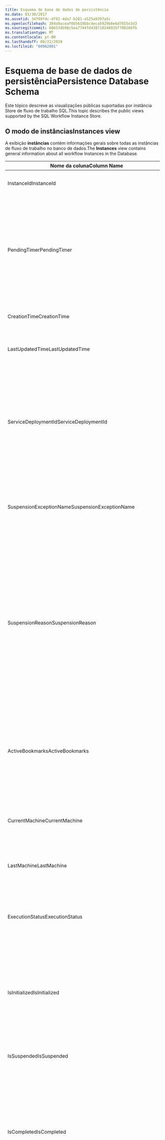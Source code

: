 ```yaml
---
title: Esquema de base de dados de persistência
ms.date: 03/30/2017
ms.assetid: 34f69f4c-df81-4da7-b281-a525a9397a5c
ms.openlocfilehash: 384a9aceaf0b5619bbc4eca5929b6e6d7855e3d3
ms.sourcegitcommit: 68653db98c5ea7744fd438710248935f70020dfb
ms.translationtype: MT
ms.contentlocale: pt-BR
ms.lasthandoff: 08/22/2019
ms.locfileid: "69962891"
---
```

# <a name="persistence-database-schema"></a><span data-ttu-id="7c444-102">Esquema de base de dados de persistência</span><span class="sxs-lookup"><span data-stu-id="7c444-102">Persistence Database Schema</span></span>
<span data-ttu-id="7c444-103">Este tópico descreve as visualizações públicas suportadas por instância Store de fluxo de trabalho SQL.</span><span class="sxs-lookup"><span data-stu-id="7c444-103">This topic describes the public views supported by the SQL Workflow Instance Store.</span></span>  
  
## <a name="instances-view"></a><span data-ttu-id="7c444-104">O modo de instâncias</span><span class="sxs-lookup"><span data-stu-id="7c444-104">Instances view</span></span>  
 <span data-ttu-id="7c444-105">A exibição **instâncias** contém informações gerais sobre todas as instâncias de fluxo de trabalho no banco de dados.</span><span class="sxs-lookup"><span data-stu-id="7c444-105">The **Instances** view contains general information about all workflow Instances in the Database.</span></span>  
  
|<span data-ttu-id="7c444-106">Nome da coluna</span><span class="sxs-lookup"><span data-stu-id="7c444-106">Column Name</span></span>|<span data-ttu-id="7c444-107">Tipo de coluna</span><span class="sxs-lookup"><span data-stu-id="7c444-107">Column Type</span></span>|<span data-ttu-id="7c444-108">Descrição</span><span class="sxs-lookup"><span data-stu-id="7c444-108">Description</span></span>|  
|-----------------|-----------------|-----------------|  
|<span data-ttu-id="7c444-109">InstanceId</span><span class="sxs-lookup"><span data-stu-id="7c444-109">InstanceId</span></span>|<span data-ttu-id="7c444-110">UniqueIdentifier</span><span class="sxs-lookup"><span data-stu-id="7c444-110">UniqueIdentifier</span></span>|<span data-ttu-id="7c444-111">A identificação de uma instância de fluxo de trabalho.</span><span class="sxs-lookup"><span data-stu-id="7c444-111">The ID of a workflow instance.</span></span>|  
|<span data-ttu-id="7c444-112">PendingTimer</span><span class="sxs-lookup"><span data-stu-id="7c444-112">PendingTimer</span></span>|<span data-ttu-id="7c444-113">DateTime</span><span class="sxs-lookup"><span data-stu-id="7c444-113">DateTime</span></span>|<span data-ttu-id="7c444-114">Indica que o fluxo de trabalho está bloqueado em uma atividade do atraso e continuado será depois que o timer expirar.</span><span class="sxs-lookup"><span data-stu-id="7c444-114">Indicates that the workflow is blocked on a Delay activity and will be resumed after the timer expires.</span></span> <span data-ttu-id="7c444-115">Esse valor pode ser zero se o fluxo de trabalho não é espera com barreira na um timer expirar.</span><span class="sxs-lookup"><span data-stu-id="7c444-115">This value can be null if the workflow is not blocked waiting on a timer to expire.</span></span>|  
|<span data-ttu-id="7c444-116">CreationTime</span><span class="sxs-lookup"><span data-stu-id="7c444-116">CreationTime</span></span>|<span data-ttu-id="7c444-117">DateTime</span><span class="sxs-lookup"><span data-stu-id="7c444-117">DateTime</span></span>|<span data-ttu-id="7c444-118">Indica quando o fluxo de trabalho foi criado.</span><span class="sxs-lookup"><span data-stu-id="7c444-118">Indicates when the workflow was created.</span></span>|  
|<span data-ttu-id="7c444-119">LastUpdatedTime</span><span class="sxs-lookup"><span data-stu-id="7c444-119">LastUpdatedTime</span></span>|<span data-ttu-id="7c444-120">DateTime</span><span class="sxs-lookup"><span data-stu-id="7c444-120">DateTime</span></span>|<span data-ttu-id="7c444-121">Indica a última vez que o fluxo de trabalho foi persistente a base de dados.</span><span class="sxs-lookup"><span data-stu-id="7c444-121">Indicates the last time that the workflow was persisted to the database.</span></span>|  
|<span data-ttu-id="7c444-122">ServiceDeploymentId</span><span class="sxs-lookup"><span data-stu-id="7c444-122">ServiceDeploymentId</span></span>|<span data-ttu-id="7c444-123">BigInt</span><span class="sxs-lookup"><span data-stu-id="7c444-123">BigInt</span></span>|<span data-ttu-id="7c444-124">Atua como uma chave estrangeira para modo de ServiceDeployments [].</span><span class="sxs-lookup"><span data-stu-id="7c444-124">Acts as a foreign key to the [ServiceDeployments] view.</span></span> <span data-ttu-id="7c444-125">Se a instância atual de fluxo de trabalho é uma instância de um serviço web hospedado, então essa coluna tem um valor, se não estiver definida PARA ANULAR.</span><span class="sxs-lookup"><span data-stu-id="7c444-125">If the current workflow instance is an instance of a web-hosted service, then this column has a value, otherwise it is set to NULL.</span></span>|  
|<span data-ttu-id="7c444-126">SuspensionExceptionName</span><span class="sxs-lookup"><span data-stu-id="7c444-126">SuspensionExceptionName</span></span>|<span data-ttu-id="7c444-127">Nvarchar(450)</span><span class="sxs-lookup"><span data-stu-id="7c444-127">Nvarchar(450)</span></span>|<span data-ttu-id="7c444-128">Indica o tipo de exceção (por exemplo, InvalidOperationException) que fez com que o fluxo de trabalho fosse suspenso.</span><span class="sxs-lookup"><span data-stu-id="7c444-128">Indicates the type of exception (e.g. InvalidOperationException) that caused the workflow to suspend.</span></span>|  
|<span data-ttu-id="7c444-129">SuspensionReason</span><span class="sxs-lookup"><span data-stu-id="7c444-129">SuspensionReason</span></span>|<span data-ttu-id="7c444-130">Nvarchar (máximo)</span><span class="sxs-lookup"><span data-stu-id="7c444-130">Nvarchar(max)</span></span>|<span data-ttu-id="7c444-131">Indica como a instância de fluxo de trabalho foi suspendida.</span><span class="sxs-lookup"><span data-stu-id="7c444-131">Indicates why the Workflow Instance was suspended.</span></span> <span data-ttu-id="7c444-132">Se uma exceção causou a instância suspende, então essa coluna contém a mensagem associada com a exceção.</span><span class="sxs-lookup"><span data-stu-id="7c444-132">If an exception caused the instance to suspend, then this column contains the message associated with the exception.</span></span><br /><br /> <span data-ttu-id="7c444-133">Se a instância foi suspendida manualmente, então essa coluna contém a razão especificada pelo usuário para suspender a instância.</span><span class="sxs-lookup"><span data-stu-id="7c444-133">If the instance was manually suspended, then this column contains the user-specified reason for suspending the instance.</span></span>|  
|<span data-ttu-id="7c444-134">ActiveBookmarks</span><span class="sxs-lookup"><span data-stu-id="7c444-134">ActiveBookmarks</span></span>|<span data-ttu-id="7c444-135">Nvarchar (máximo)</span><span class="sxs-lookup"><span data-stu-id="7c444-135">Nvarchar(max)</span></span>|<span data-ttu-id="7c444-136">Se a instância de fluxo de trabalho estiver ocioso, essa propriedade indica que indicadores a instância é bloqueada sobre.</span><span class="sxs-lookup"><span data-stu-id="7c444-136">If the workflow Instance is Idle, this property indicates what bookmarks the instance is blocked on.</span></span> <span data-ttu-id="7c444-137">Se a instância não estiver ocioso, então essa coluna é NULA.</span><span class="sxs-lookup"><span data-stu-id="7c444-137">If the Instance is not idle, then this column is NULL.</span></span>|  
|<span data-ttu-id="7c444-138">CurrentMachine</span><span class="sxs-lookup"><span data-stu-id="7c444-138">CurrentMachine</span></span>|<span data-ttu-id="7c444-139">Nvarchar(128)</span><span class="sxs-lookup"><span data-stu-id="7c444-139">Nvarchar(128)</span></span>|<span data-ttu-id="7c444-140">Indica que o nome do computador atualmente tem a instância de fluxo de trabalho carregado na memória.</span><span class="sxs-lookup"><span data-stu-id="7c444-140">Indicates the name of the computer currently has the workflow Instance loaded in memory.</span></span>|  
|<span data-ttu-id="7c444-141">LastMachine</span><span class="sxs-lookup"><span data-stu-id="7c444-141">LastMachine</span></span>|<span data-ttu-id="7c444-142">Nvarchar(450)</span><span class="sxs-lookup"><span data-stu-id="7c444-142">Nvarchar(450)</span></span>|<span data-ttu-id="7c444-143">Indica o computador o último que carregou a instância de fluxo de trabalho.</span><span class="sxs-lookup"><span data-stu-id="7c444-143">Indicates the last computer that loaded the workflow instance.</span></span>|  
|<span data-ttu-id="7c444-144">ExecutionStatus</span><span class="sxs-lookup"><span data-stu-id="7c444-144">ExecutionStatus</span></span>|<span data-ttu-id="7c444-145">Nvarchar(450)</span><span class="sxs-lookup"><span data-stu-id="7c444-145">Nvarchar(450)</span></span>|<span data-ttu-id="7c444-146">Indica o estado atual de execução de fluxo de trabalho.</span><span class="sxs-lookup"><span data-stu-id="7c444-146">Indicates the current execution state of the Workflow.</span></span> <span data-ttu-id="7c444-147">Os Estados possíveisincluem execuções, **ociosas**, **fechadas**.</span><span class="sxs-lookup"><span data-stu-id="7c444-147">Possible states include **Executing**, **Idle**, **Closed**.</span></span>|  
|<span data-ttu-id="7c444-148">IsInitialized</span><span class="sxs-lookup"><span data-stu-id="7c444-148">IsInitialized</span></span>|<span data-ttu-id="7c444-149">Bit</span><span class="sxs-lookup"><span data-stu-id="7c444-149">Bit</span></span>|<span data-ttu-id="7c444-150">Indica se a instância de fluxo de trabalho foi inicializada.</span><span class="sxs-lookup"><span data-stu-id="7c444-150">Indicates whether the workflow instance has been initialized.</span></span> <span data-ttu-id="7c444-151">Uma instância inicializada de fluxo de trabalho é uma instância de fluxo de trabalho que é mantido pelo menos uma vez.</span><span class="sxs-lookup"><span data-stu-id="7c444-151">An initialized workflow instance is a workflow instance that has been persisted at least once.</span></span>|  
|<span data-ttu-id="7c444-152">IsSuspended</span><span class="sxs-lookup"><span data-stu-id="7c444-152">IsSuspended</span></span>|<span data-ttu-id="7c444-153">Bit</span><span class="sxs-lookup"><span data-stu-id="7c444-153">Bit</span></span>|<span data-ttu-id="7c444-154">Indica se a instância de fluxo de trabalho foi suspendida.</span><span class="sxs-lookup"><span data-stu-id="7c444-154">Indicates whether the workflow instance has been suspended.</span></span>|  
|<span data-ttu-id="7c444-155">IsCompleted</span><span class="sxs-lookup"><span data-stu-id="7c444-155">IsCompleted</span></span>|<span data-ttu-id="7c444-156">Bit</span><span class="sxs-lookup"><span data-stu-id="7c444-156">Bit</span></span>|<span data-ttu-id="7c444-157">Indica se a instância de fluxo de trabalho terminou de executar.</span><span class="sxs-lookup"><span data-stu-id="7c444-157">Indicates whether the Workflow Instance has finished executing.</span></span> <span data-ttu-id="7c444-158">**Observação:**  IIf a propriedade **InstanceCompletionAction** é definida como **DeleteAll**, as instâncias são removidas da exibição após a conclusão.</span><span class="sxs-lookup"><span data-stu-id="7c444-158">**Note:**  Iif the **InstanceCompletionAction** property is set to **DeleteAll**, the instances are removed from the view upon completion.</span></span>|  
|<span data-ttu-id="7c444-159">EncodingOption</span><span class="sxs-lookup"><span data-stu-id="7c444-159">EncodingOption</span></span>|<span data-ttu-id="7c444-160">TinyInt</span><span class="sxs-lookup"><span data-stu-id="7c444-160">TinyInt</span></span>|<span data-ttu-id="7c444-161">Descreve a codificação usada para serializar as propriedades de dados.</span><span class="sxs-lookup"><span data-stu-id="7c444-161">Describes the encoding used to serialize the data properties.</span></span><br /><br /> <span data-ttu-id="7c444-162">-0 – sem codificação</span><span class="sxs-lookup"><span data-stu-id="7c444-162">-   0 – No encoding</span></span><br /><span data-ttu-id="7c444-163">-1 – GzipStream</span><span class="sxs-lookup"><span data-stu-id="7c444-163">-   1 – GzipStream</span></span>|  
|<span data-ttu-id="7c444-164">ReadWritePrimitiveDataProperties</span><span class="sxs-lookup"><span data-stu-id="7c444-164">ReadWritePrimitiveDataProperties</span></span>|<span data-ttu-id="7c444-165">Varbinary (máximo)</span><span class="sxs-lookup"><span data-stu-id="7c444-165">Varbinary(max)</span></span>|<span data-ttu-id="7c444-166">Contém serializou as propriedades de dados de instância que serão fornecidos de volta para o tempo de execução de fluxo de trabalho que a instância é carregada.</span><span class="sxs-lookup"><span data-stu-id="7c444-166">Contains serialized instance data properties that will be provided back to the workflow Runtime when the instance is loaded.</span></span><br /><br /> <span data-ttu-id="7c444-167">Cada propriedade primitiva é um tipo nativo de CLR, o que significa que qualquer conjunto especial é necessário para desserializar a operação.</span><span class="sxs-lookup"><span data-stu-id="7c444-167">Each primitive property is a native CLR type, which means that no special assemblies are needed to deserialize the blob.</span></span>|  
|<span data-ttu-id="7c444-168">WriteOnlyPrimitiveDataProperties</span><span class="sxs-lookup"><span data-stu-id="7c444-168">WriteOnlyPrimitiveDataProperties</span></span>|<span data-ttu-id="7c444-169">Varbinary (máximo)</span><span class="sxs-lookup"><span data-stu-id="7c444-169">Varbinary(max)</span></span>|<span data-ttu-id="7c444-170">Contém serializou as propriedades de dados de instância que não são fornecidas de volta para o tempo de execução de fluxo de trabalho que a instância é carregada.</span><span class="sxs-lookup"><span data-stu-id="7c444-170">Contains serialized instance data properties that are not provided back to the workflow runtime when the instance is loaded.</span></span><br /><br /> <span data-ttu-id="7c444-171">Cada propriedade primitiva é um tipo nativo de CLR, o que significa que qualquer conjunto especial é necessário para desserializar a operação.</span><span class="sxs-lookup"><span data-stu-id="7c444-171">Each primitive property is a native CLR type, which means that no special assemblies are needed to deserialize the blob.</span></span>|  
|<span data-ttu-id="7c444-172">ReadWriteComplexDataProperties</span><span class="sxs-lookup"><span data-stu-id="7c444-172">ReadWriteComplexDataProperties</span></span>|<span data-ttu-id="7c444-173">Varbinary (máximo)</span><span class="sxs-lookup"><span data-stu-id="7c444-173">Varbinary(max)</span></span>|<span data-ttu-id="7c444-174">Contém serializou as propriedades de dados de instância que serão fornecidos de volta para o tempo de execução de fluxo de trabalho que a instância é carregada.</span><span class="sxs-lookup"><span data-stu-id="7c444-174">Contains serialized instance data properties that will be provided back to the workflow runtime when the instance is loaded.</span></span><br /><br /> <span data-ttu-id="7c444-175">Desserialização um exigiria conhecimento de todos os tipos de objeto armazenados nesta operação.</span><span class="sxs-lookup"><span data-stu-id="7c444-175">A deserializer would require knowledge of all object types stored in this blob.</span></span>|  
|<span data-ttu-id="7c444-176">WriteOnlyComplexDataProperties</span><span class="sxs-lookup"><span data-stu-id="7c444-176">WriteOnlyComplexDataProperties</span></span>|<span data-ttu-id="7c444-177">Varbinary (máximo)</span><span class="sxs-lookup"><span data-stu-id="7c444-177">Varbinary(max)</span></span>|<span data-ttu-id="7c444-178">Contém serializou as propriedades de dados de instância que não são fornecidas de volta para o tempo de execução de fluxo de trabalho que a instância é carregada.</span><span class="sxs-lookup"><span data-stu-id="7c444-178">Contains serialized instance data properties that are not provided back to the workflow runtime when the instance is loaded.</span></span><br /><br /> <span data-ttu-id="7c444-179">Desserialização um exigiria conhecimento de todos os tipos de objeto armazenados nesta operação.</span><span class="sxs-lookup"><span data-stu-id="7c444-179">A deserializer would require knowledge of all object types stored in this blob.</span></span>|  
|<span data-ttu-id="7c444-180">IdentityName</span><span class="sxs-lookup"><span data-stu-id="7c444-180">IdentityName</span></span>|<span data-ttu-id="7c444-181">Nvarchar (máximo)</span><span class="sxs-lookup"><span data-stu-id="7c444-181">Nvarchar(max)</span></span>|<span data-ttu-id="7c444-182">O nome da definição de fluxo de trabalho.</span><span class="sxs-lookup"><span data-stu-id="7c444-182">The name of the workflow definition.</span></span>|  
|<span data-ttu-id="7c444-183">IdentityPackage</span><span class="sxs-lookup"><span data-stu-id="7c444-183">IdentityPackage</span></span>|<span data-ttu-id="7c444-184">Nvarchar (máximo)</span><span class="sxs-lookup"><span data-stu-id="7c444-184">Nvarchar(max)</span></span>|<span data-ttu-id="7c444-185">Informações de pacote fornecida quando o fluxo de trabalho foi criado (como o nome assembly).</span><span class="sxs-lookup"><span data-stu-id="7c444-185">The package information given when the workflow was created (such as the assembly name).</span></span>|  
|<span data-ttu-id="7c444-186">Build</span><span class="sxs-lookup"><span data-stu-id="7c444-186">Build</span></span>|<span data-ttu-id="7c444-187">BigInt</span><span class="sxs-lookup"><span data-stu-id="7c444-187">BigInt</span></span>|<span data-ttu-id="7c444-188">O número de compilação de versão de fluxo de trabalho.</span><span class="sxs-lookup"><span data-stu-id="7c444-188">The build number of the workflow version.</span></span>|  
|<span data-ttu-id="7c444-189">Principal</span><span class="sxs-lookup"><span data-stu-id="7c444-189">Major</span></span>|<span data-ttu-id="7c444-190">BigInt</span><span class="sxs-lookup"><span data-stu-id="7c444-190">BigInt</span></span>|<span data-ttu-id="7c444-191">O número de versão principal de fluxo de trabalho.</span><span class="sxs-lookup"><span data-stu-id="7c444-191">The major number of the workflow version.</span></span>|  
|<span data-ttu-id="7c444-192">Secundário</span><span class="sxs-lookup"><span data-stu-id="7c444-192">Minor</span></span>|<span data-ttu-id="7c444-193">BigInt</span><span class="sxs-lookup"><span data-stu-id="7c444-193">BigInt</span></span>|<span data-ttu-id="7c444-194">O menor número de versão de fluxo de trabalho.</span><span class="sxs-lookup"><span data-stu-id="7c444-194">The minor number of the workflow version.</span></span>|  
|<span data-ttu-id="7c444-195">Revisão</span><span class="sxs-lookup"><span data-stu-id="7c444-195">Revision</span></span>|<span data-ttu-id="7c444-196">BigInt</span><span class="sxs-lookup"><span data-stu-id="7c444-196">BigInt</span></span>|<span data-ttu-id="7c444-197">O número de revisão de versão de fluxo de trabalho.</span><span class="sxs-lookup"><span data-stu-id="7c444-197">The revision number of the workflow version.</span></span>|  
  
> [!CAUTION]
>  <span data-ttu-id="7c444-198">A exibição **instâncias** também contém um gatilho DELETE.</span><span class="sxs-lookup"><span data-stu-id="7c444-198">The **Instances** view also contains a Delete trigger.</span></span> <span data-ttu-id="7c444-199">Os usuários com as permissões apropriadas podem executar instruções de exclusão nesta exibição que removerá vigorosa as instâncias de fluxo de trabalho de base de dados.</span><span class="sxs-lookup"><span data-stu-id="7c444-199">Users with the appropriate permissions can execute delete statements against this view that will forcefully remove workflow Instances from the Database.</span></span> <span data-ttu-id="7c444-200">Recomendamos excluir diretamente de exibição somente como um recurso o último como excluir uma instância sob o tempo de execução de fluxo de trabalho pode levar a consequências não intencionais.</span><span class="sxs-lookup"><span data-stu-id="7c444-200">We recommend deleting directly from the view only as a last resort because deleting an instance from underneath the workflow runtime could result in unintended consequences.</span></span> <span data-ttu-id="7c444-201">Em vez disso, use o ponto final de gerenciamento de instância de fluxo de trabalho para que o tempo de execução de fluxo de trabalho finalizar a instância.</span><span class="sxs-lookup"><span data-stu-id="7c444-201">Instead, use the Workflow Instance Management Endpoint to have the workflow runtime terminate the instance.</span></span> <span data-ttu-id="7c444-202">Se você deseja excluir um grande número de instâncias de exibição, certifique-se de que não há nenhum tempo de execução ativa que pode operar nessas instâncias.</span><span class="sxs-lookup"><span data-stu-id="7c444-202">If you want to delete a large number of Instances from the view, make sure there are no active runtimes that could be operating on these instances.</span></span>  
  
## <a name="servicedeployments-view"></a><span data-ttu-id="7c444-203">O modo de ServiceDeployments</span><span class="sxs-lookup"><span data-stu-id="7c444-203">ServiceDeployments view</span></span>  
 <span data-ttu-id="7c444-204">A exibição de implantações contém informações de implantação para todos os serviços de fluxo de trabalho hospedados na Web (IIS/WAS).</span><span class="sxs-lookup"><span data-stu-id="7c444-204">The **ServiceDeployments** view contains deployment information for all Web (IIS/WAS) hosted workflow services.</span></span> <span data-ttu-id="7c444-205">Cada instância de fluxo de trabalho hospedada na Web conterá um serviceInstance que se refere a uma linha nessa exibição.</span><span class="sxs-lookup"><span data-stu-id="7c444-205">Each workflow instance that is Web-hosted will contain a **ServiceDeploymentId** that refers to a row in this view.</span></span>  
  
|<span data-ttu-id="7c444-206">Nome da coluna</span><span class="sxs-lookup"><span data-stu-id="7c444-206">Column Name</span></span>|<span data-ttu-id="7c444-207">Tipo de coluna</span><span class="sxs-lookup"><span data-stu-id="7c444-207">Column Type</span></span>|<span data-ttu-id="7c444-208">Descrição</span><span class="sxs-lookup"><span data-stu-id="7c444-208">Description</span></span>|  
|-----------------|-----------------|-----------------|  
|<span data-ttu-id="7c444-209">ServiceDeploymentId</span><span class="sxs-lookup"><span data-stu-id="7c444-209">ServiceDeploymentId</span></span>|<span data-ttu-id="7c444-210">BigInt</span><span class="sxs-lookup"><span data-stu-id="7c444-210">BigInt</span></span>|<span data-ttu-id="7c444-211">A chave primária para esta exibição.</span><span class="sxs-lookup"><span data-stu-id="7c444-211">The primary key for this view.</span></span>|  
|<span data-ttu-id="7c444-212">SiteName</span><span class="sxs-lookup"><span data-stu-id="7c444-212">SiteName</span></span>|<span data-ttu-id="7c444-213">Nvarchar (máximo)</span><span class="sxs-lookup"><span data-stu-id="7c444-213">Nvarchar(max)</span></span>|<span data-ttu-id="7c444-214">Representa o nome do site que contém o serviço de fluxo de trabalho (por exemplo, **site padrão**).</span><span class="sxs-lookup"><span data-stu-id="7c444-214">Represents the name of the site that contains the workflow service (e.g. **Default Web Site**).</span></span>|  
|<span data-ttu-id="7c444-215">RelativeServicePath</span><span class="sxs-lookup"><span data-stu-id="7c444-215">RelativeServicePath</span></span>|<span data-ttu-id="7c444-216">Nvarchar (máximo)</span><span class="sxs-lookup"><span data-stu-id="7c444-216">Nvarchar(max)</span></span>|<span data-ttu-id="7c444-217">Representa o caminho virtual relativo ao site da web que aponta para o serviço de fluxo de trabalho.</span><span class="sxs-lookup"><span data-stu-id="7c444-217">Represents the virtual path relative to the site that points to the workflow service.</span></span> <span data-ttu-id="7c444-218">p.  **/App1/PurchaseOrderService.svc**).</span><span class="sxs-lookup"><span data-stu-id="7c444-218">(e.g.  **/app1/PurchaseOrderService.svc**).</span></span>|  
|<span data-ttu-id="7c444-219">RelativeApplicationPath</span><span class="sxs-lookup"><span data-stu-id="7c444-219">RelativeApplicationPath</span></span>|<span data-ttu-id="7c444-220">Nvarchar (máximo)</span><span class="sxs-lookup"><span data-stu-id="7c444-220">Nvarchar(max)</span></span>|<span data-ttu-id="7c444-221">Representa o caminho virtual relativo ao site da web que aponta para um aplicativo que contém o serviço de fluxo de trabalho.</span><span class="sxs-lookup"><span data-stu-id="7c444-221">Represents the virtual path relative to the site that points to an application that contains the workflow service.</span></span> <span data-ttu-id="7c444-222">(por exemplo, **/App1**).</span><span class="sxs-lookup"><span data-stu-id="7c444-222">(e.g. **/app1**).</span></span>|  
|<span data-ttu-id="7c444-223">ServiceName</span><span class="sxs-lookup"><span data-stu-id="7c444-223">ServiceName</span></span>|<span data-ttu-id="7c444-224">Nvarchar (máximo)</span><span class="sxs-lookup"><span data-stu-id="7c444-224">Nvarchar(max)</span></span>|<span data-ttu-id="7c444-225">Representa o nome do serviço de fluxo de trabalho.</span><span class="sxs-lookup"><span data-stu-id="7c444-225">Represents the name of the workflow Service.</span></span> <span data-ttu-id="7c444-226">(por exemplo, **PurchaseOrderService**).</span><span class="sxs-lookup"><span data-stu-id="7c444-226">(e.g. **PurchaseOrderService**).</span></span>|  
|<span data-ttu-id="7c444-227">ServiceNamespace</span><span class="sxs-lookup"><span data-stu-id="7c444-227">ServiceNamespace</span></span>|<span data-ttu-id="7c444-228">Nvarchar (máximo)</span><span class="sxs-lookup"><span data-stu-id="7c444-228">Nvarchar(max)</span></span>|<span data-ttu-id="7c444-229">Representa o namespace do serviço de fluxo de trabalho.</span><span class="sxs-lookup"><span data-stu-id="7c444-229">Represents the namespace of the workflow Service.</span></span> <span data-ttu-id="7c444-230">(por exemplo, **MyCompany**).</span><span class="sxs-lookup"><span data-stu-id="7c444-230">(e.g. **MyCompany**).</span></span>|  
  
 <span data-ttu-id="7c444-231">O modo de ServiceDeployments também contém um disparador de exclusão.</span><span class="sxs-lookup"><span data-stu-id="7c444-231">The ServiceDeployments View also contains a Delete trigger.</span></span> <span data-ttu-id="7c444-232">Os usuários com as permissões apropriadas podem executar instruções de exclusão nesta exibição para remover entradas de ServiceDeployment de base de dados.</span><span class="sxs-lookup"><span data-stu-id="7c444-232">Users with the appropriate permissions can execute delete statements against this view to remove ServiceDeployment entries from the Database.</span></span> <span data-ttu-id="7c444-233">Observe que:</span><span class="sxs-lookup"><span data-stu-id="7c444-233">Note that:</span></span>  
  
1. <span data-ttu-id="7c444-234">Excluir entradas desta exibição é grande desde que o base de dados inteiro deve ser bloqueado antes de executar esta operação.</span><span class="sxs-lookup"><span data-stu-id="7c444-234">Deleting entries from this view is costly since the entire Database must be locked prior to performing this operation.</span></span> <span data-ttu-id="7c444-235">Isso é necessário para evitar o cenário onde uma instância de fluxo de trabalho pode referir-se a uma entrada inexistente de ServiceDeployment.</span><span class="sxs-lookup"><span data-stu-id="7c444-235">This is necessary to avoid the scenario where a workflow Instance could refer to a non-existent ServiceDeployment entry.</span></span> <span data-ttu-id="7c444-236">Excluir desta exibição somente durante o tempo de inatividade/janelas de aplicativos.</span><span class="sxs-lookup"><span data-stu-id="7c444-236">Delete from this view only during down times / maintenance windows.</span></span>  
  
2. <span data-ttu-id="7c444-237">Qualquer tentativa de excluir uma linha de imdeployment que é referenciada por entradas no modo de exibição de **instâncias** resultará em uma operação não operacional.</span><span class="sxs-lookup"><span data-stu-id="7c444-237">Any attempt to delete a ServiceDeployment row which is referenced to by entries in the **Instances** view will result in a no-op.</span></span> <span data-ttu-id="7c444-238">Você só pode excluir linhas de ServiceDeployment com referências zero.</span><span class="sxs-lookup"><span data-stu-id="7c444-238">You can only delete ServiceDeployment rows with zero references.</span></span>  
  
## <a name="instancepromotedproperties-view"></a><span data-ttu-id="7c444-239">O modo de InstancePromotedProperties</span><span class="sxs-lookup"><span data-stu-id="7c444-239">InstancePromotedProperties view</span></span>  
 <span data-ttu-id="7c444-240">A exibição **InstancePromotedProperties** contém informações para todas as propriedades promovidas que são especificadas pelo usuário.</span><span class="sxs-lookup"><span data-stu-id="7c444-240">The **InstancePromotedProperties** view contains information for all the promoted properties that are specified by the user.</span></span> <span data-ttu-id="7c444-241">Uma propriedade promovida funciona como uma propriedade de primeira classe, que um usuário possa usar em consultas para recuperar instâncias.</span><span class="sxs-lookup"><span data-stu-id="7c444-241">A promoted property functions as a first-class property, which a user can use in queries to retrieve instances.</span></span>  <span data-ttu-id="7c444-242">Por exemplo, um usuário poderia adicionar uma promoção PurchaseOrder que sempre armazena o custo de um pedido na coluna **value1** .</span><span class="sxs-lookup"><span data-stu-id="7c444-242">For example, a user could add a PurchaseOrder promotion which always stores the cost of an order in the **Value1** column.</span></span> <span data-ttu-id="7c444-243">Isso deve permitir um usuário para consultar todos os pedidos de compra cujos custo exceder qualquer valor.</span><span class="sxs-lookup"><span data-stu-id="7c444-243">This would enable a user to query for all purchase orders whose cost exceeds a certain value.</span></span>  
  
|<span data-ttu-id="7c444-244">Tipo de coluna</span><span class="sxs-lookup"><span data-stu-id="7c444-244">Column Type</span></span>|<span data-ttu-id="7c444-245">Tipo de coluna</span><span class="sxs-lookup"><span data-stu-id="7c444-245">Column Type</span></span>|<span data-ttu-id="7c444-246">Descrição</span><span class="sxs-lookup"><span data-stu-id="7c444-246">Description</span></span>|  
|-|-|-|  
|<span data-ttu-id="7c444-247">InstanceId</span><span class="sxs-lookup"><span data-stu-id="7c444-247">InstanceId</span></span>|<span data-ttu-id="7c444-248">UniqueIdentifier</span><span class="sxs-lookup"><span data-stu-id="7c444-248">UniqueIdentifier</span></span>|<span data-ttu-id="7c444-249">A identificação de instância de fluxo de trabalho</span><span class="sxs-lookup"><span data-stu-id="7c444-249">The ID of the Workflow Instance</span></span>|  
|<span data-ttu-id="7c444-250">EncodingOption</span><span class="sxs-lookup"><span data-stu-id="7c444-250">EncodingOption</span></span>|<span data-ttu-id="7c444-251">TinyInt</span><span class="sxs-lookup"><span data-stu-id="7c444-251">TinyInt</span></span>|<span data-ttu-id="7c444-252">Descreve a codificação usada para serializar as propriedades binários elevadas.</span><span class="sxs-lookup"><span data-stu-id="7c444-252">Describes the encoding used to serialize the promoted binary properties.</span></span><br /><br /> <span data-ttu-id="7c444-253">-0 – sem codificação</span><span class="sxs-lookup"><span data-stu-id="7c444-253">-   0 – No encoding</span></span><br /><span data-ttu-id="7c444-254">-1 – GZipStream</span><span class="sxs-lookup"><span data-stu-id="7c444-254">-   1 – GZipStream</span></span>|  
|<span data-ttu-id="7c444-255">PromotionName</span><span class="sxs-lookup"><span data-stu-id="7c444-255">PromotionName</span></span>|<span data-ttu-id="7c444-256">Nvarchar (400)</span><span class="sxs-lookup"><span data-stu-id="7c444-256">Nvarchar(400)</span></span>|<span data-ttu-id="7c444-257">O nome da promoção associada com essa instância.</span><span class="sxs-lookup"><span data-stu-id="7c444-257">The name of the Promotion associated with this instance.</span></span> <span data-ttu-id="7c444-258">O PromotionName é necessário para adicionar contexto para colunas genéricos nesta linha.</span><span class="sxs-lookup"><span data-stu-id="7c444-258">The PromotionName is needed to add context to the generic columns in this row.</span></span><br /><br /> <span data-ttu-id="7c444-259">Por exemplo, um PromotionName de PurchaseOrder pode indicar que o valor1 contém os custos de ordem, valor2 contém o nome do cliente que fez o pedido, valor 3 contém o endereço de cliente, e assim por diante.</span><span class="sxs-lookup"><span data-stu-id="7c444-259">For example, a PromotionName of PurchaseOrder could indicate that Value1 contains the cost of the order, Value2 contains the name of the customer who placed the order, Value 3 contains the address of the customer, and so on.</span></span>|  
|<span data-ttu-id="7c444-260">Valor [1-32]</span><span class="sxs-lookup"><span data-stu-id="7c444-260">Value[1-32]</span></span>|<span data-ttu-id="7c444-261">SqlVariant</span><span class="sxs-lookup"><span data-stu-id="7c444-261">SqlVariant</span></span>|<span data-ttu-id="7c444-262">O valor [] 1-32 contém os valores que podem ser armazenados em uma coluna de SqlVariant.</span><span class="sxs-lookup"><span data-stu-id="7c444-262">Value[1-32] contains values that can be stored in a SqlVariant column.</span></span> <span data-ttu-id="7c444-263">Uma única promoção não pode conter mais de 32 SqlVariants.</span><span class="sxs-lookup"><span data-stu-id="7c444-263">A single promotion cannot contain more than 32 SqlVariants.</span></span>|  
|<span data-ttu-id="7c444-264">Valor [33-64]</span><span class="sxs-lookup"><span data-stu-id="7c444-264">Value[33-64]</span></span>|<span data-ttu-id="7c444-265">Varbinary (máximo)</span><span class="sxs-lookup"><span data-stu-id="7c444-265">Varbinary(max)</span></span>|<span data-ttu-id="7c444-266">O valor [] 33-64 contém valores serializados. Por exemplo, Value33 pode conter JPEG de um item que está sendo comprado.</span><span class="sxs-lookup"><span data-stu-id="7c444-266">Value[33-64] contains serialized values.For instance, Value33 could contain a JPEG of an item being purchased.</span></span> <span data-ttu-id="7c444-267">Uma única promoção não pode conter mais de 32 propriedades binários</span><span class="sxs-lookup"><span data-stu-id="7c444-267">A single promotion cannot contain more than 32 binary properties</span></span>|  
  
 <span data-ttu-id="7c444-268">O modo de InstancePromotedProperties é limite do esquema, o que significa que os usuários podem adicionar índices em uma ou mais colunas para otimizar consultas nesta exibição.</span><span class="sxs-lookup"><span data-stu-id="7c444-268">The InstancePromotedProperties view is schema bound, which means that users can add indices on one or more columns in order to optimize queries against this view.</span></span>  
  
> [!NOTE]
> <span data-ttu-id="7c444-269">Uma exibição indexada requer mais armazenamento e adicione a sobrecarga adicional de processamento.</span><span class="sxs-lookup"><span data-stu-id="7c444-269">An indexed view requires more storage and adds additional processing overhead.</span></span> <span data-ttu-id="7c444-270">Veja melhorando o [desempenho com exibições indexadas do SQL Server 2008](https://go.microsoft.com/fwlink/?LinkId=179529) para obter mais informações.</span><span class="sxs-lookup"><span data-stu-id="7c444-270">Please refer to [Improving Performance with SQL Server 2008 Indexed Views](https://go.microsoft.com/fwlink/?LinkId=179529) for more information.</span></span>
